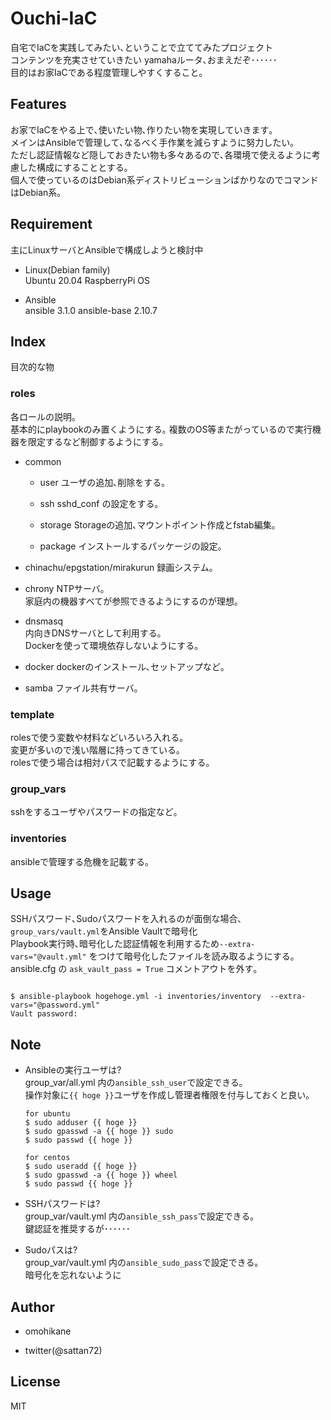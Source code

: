 # Ouchi-IaC

自宅でIaCを実践してみたい､ということで立ててみたプロジェクト  
コンテンツを充実させていきたい yamahaルータ､おまえだぞ･･････  
目的はお家IaCである程度管理しやすくすること｡

## Features  

お家でIaCをやる上で､使いたい物､作りたい物を実現していきます｡  
メインはAnsibleで管理して､なるべく手作業を減らすように努力したい｡  
ただし認証情報など隠しておきたい物も多々あるので､各環境で使えるように考慮した構成にすることとする｡  
個人で使っているのはDebian系ディストリビューションばかりなのでコマンドはDebian系｡  

## Requirement  

主にLinuxサーバとAnsibleで構成しようと検討中  

- Linux(Debian family)  
  Ubuntu 20.04
  RaspberryPi OS
  
- Ansible  
  ansible                           3.1.0
  ansible-base                      2.10.7

## Index  

目次的な物

### roles

各ロールの説明｡  
基本的にplaybookのみ置くようにする｡
複数のOS等またがっているので実行機器を限定するなど制御するようにする｡  

- common
  - user
    ユーザの追加､削除をする｡  

  - ssh
    sshd_conf の設定をする｡  

  - storage
    Storageの追加､マウントポイント作成とfstab編集｡  

  - package
    インストールするパッケージの設定｡  

- chinachu/epgstation/mirakurun
  録画システム｡  

- chrony
  NTPサーバ｡  
  家庭内の機器すべてが参照できるようにするのが理想｡  

- dnsmasq  
  内向きDNSサーバとして利用する｡  
  Dockerを使って環境依存しないようにする｡  

- docker
  dockerのインストール､セットアップなど｡  

- samba
  ファイル共有サーバ｡  

### template

rolesで使う変数や材料などいろいろ入れる｡  
変更が多いので浅い階層に持ってきている｡  
rolesで使う場合は相対パスで記載するようにする｡  

### group_vars

sshをするユーザやパスワードの指定など｡  

### inventories

ansibleで管理する危機を記載する｡  

## Usage  

SSHパスワード､Sudoパスワードを入れるのが面倒な場合､`group_vars/vault.yml`をAnsible Vaultで暗号化  
Playbook実行時､暗号化した認証情報を利用するため`--extra-vars="@vault.yml"` をつけて暗号化したファイルを読み取るようにする｡  
ansible.cfg の `ask_vault_pass = True` コメントアウトを外す｡  

```shell

$ ansible-playbook hogehoge.yml -i inventories/inventory  --extra-vars="@password.yml"
Vault password:

```

## Note  

- Ansibleの実行ユーザは?  
  group_var/all.yml 内の`ansible_ssh_user`で設定できる｡  
  操作対象に`{{ hoge }}`ユーザを作成し管理者権限を付与しておくと良い｡  
  
  ```shell
  for ubuntu
  $ sudo adduser {{ hoge }}
  $ sudo gpasswd -a {{ hoge }} sudo
  $ sudo passwd {{ hoge }}
  ```

  ```shell
  for centos
  $ sudo useradd {{ hoge }}
  $ sudo gpasswd -a {{ hoge }} wheel
  $ sudo passwd {{ hoge }}
  ```

- SSHパスワードは?  
  group_var/vault.yml 内の`ansible_ssh_pass`で設定できる｡  
  鍵認証を推奨するが･･････  

- Sudoパスは?  
  group_var/vault.yml 内の`ansible_sudo_pass`で設定できる｡  
  暗号化を忘れないように

## Author  

- omohikane  

- twitter(@sattan72)  

## License  

MIT
